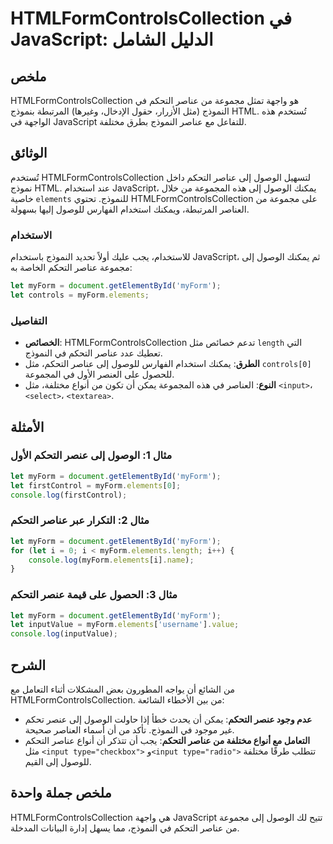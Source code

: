 <!--
Meta Description: # HTMLFormControlsCollection في JavaScript: الدليل الشامل ## ملخص HTMLFormControlsCollection هو واجهة تمثل مجموعة من عناصر التحكم في النموذج (مثل الأز...
Meta Keywords: myform, التحكم, عناصر, javascript, إلى
-->

# HTMLFormControlsCollection في JavaScript: الدليل الشامل

## ملخص
HTMLFormControlsCollection هو واجهة تمثل مجموعة من عناصر التحكم في النموذج (مثل الأزرار، حقول الإدخال، وغيرها) المرتبطة بنموذج HTML. تُستخدم هذه الواجهة في JavaScript للتفاعل مع عناصر النموذج بطرق مختلفة.

## الوثائق
تُستخدم HTMLFormControlsCollection لتسهيل الوصول إلى عناصر التحكم داخل نموذج HTML. عند استخدام JavaScript، يمكنك الوصول إلى هذه المجموعة من خلال خاصية `elements` للنموذج. تحتوي HTMLFormControlsCollection على مجموعة من العناصر المرتبطة، ويمكنك استخدام الفهارس للوصول إليها بسهولة.

### الاستخدام
للاستخدام، يجب عليك أولاً تحديد النموذج باستخدام JavaScript، ثم يمكنك الوصول إلى مجموعة عناصر التحكم الخاصة به:

```javascript
let myForm = document.getElementById('myForm');
let controls = myForm.elements;
```

### التفاصيل
- **الخصائص**: HTMLFormControlsCollection تدعم خصائص مثل `length` التي تعطيك عدد عناصر التحكم في النموذج.
- **الطرق**: يمكنك استخدام الفهارس للوصول إلى عناصر التحكم، مثل `controls[0]` للحصول على العنصر الأول في المجموعة.
- **النوع**: العناصر في هذه المجموعة يمكن أن تكون من أنواع مختلفة، مثل `<input>`، `<select>`، `<textarea>`.
  
## الأمثلة
### مثال 1: الوصول إلى عنصر التحكم الأول
```javascript
let myForm = document.getElementById('myForm');
let firstControl = myForm.elements[0];
console.log(firstControl);
```

### مثال 2: التكرار عبر عناصر التحكم
```javascript
let myForm = document.getElementById('myForm');
for (let i = 0; i < myForm.elements.length; i++) {
    console.log(myForm.elements[i].name);
}
```

### مثال 3: الحصول على قيمة عنصر التحكم
```javascript
let myForm = document.getElementById('myForm');
let inputValue = myForm.elements['username'].value;
console.log(inputValue);
```

## الشرح
من الشائع أن يواجه المطورون بعض المشكلات أثناء التعامل مع HTMLFormControlsCollection. من بين الأخطاء الشائعة:
- **عدم وجود عنصر التحكم**: يمكن أن يحدث خطأ إذا حاولت الوصول إلى عنصر تحكم غير موجود في النموذج. تأكد من أن أسماء العناصر صحيحة.
- **التعامل مع أنواع مختلفة من عناصر التحكم**: يجب أن تتذكر أن أنواع عناصر التحكم مثل `<input type="checkbox">` و`<input type="radio">` تتطلب طرقًا مختلفة للوصول إلى القيم.

## ملخص جملة واحدة
HTMLFormControlsCollection هي واجهة JavaScript تتيح لك الوصول إلى مجموعة من عناصر التحكم في النموذج، مما يسهل إدارة البيانات المدخلة.